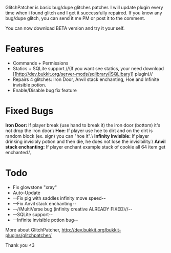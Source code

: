 GlitchPatcher is basic bug/dupe glitches patcher. I will update plugin every time when i found glitch and I get it successfully repaired.
If you know any bug/dupe glitch, you can send it me PM or post it to the comment.

You can now download BETA version and try it your self.

Features
=======
* Commands + Permissions
* Statics + SQLite support //(If you want see statics, your need download [[http://dev.bukkit.org/server-mods/sqlibrary/|SQLibary]] plugin)//
* Repairs 4 glitches: Iron Door, Anvil stack enchanting, Hoe and Infinite invisible potion.
* Enable/Disable bug fix feature

Fixed Bugs
=======
**Iron Door:** If player break (use hand to break it) the iron door (bottom) it's not drop the iron door.\\
**Hoe:** If player use hoe to dirt and on the dirt is random block (ex. sign) you can "hoe it".\\
**Infinity Invisible:** If player drinking invisibly potion and then die, he does not lose the invisibility.\\
**Anvil stack enchanting:** If player enchant example stack of cookie all 64 item get enchanted.\\

Todo
=======
* Fix glowstone "xray"
* Auto-Update
* --Fix pig with saddles infinity move speed--
* --Fix Anvil stack enchanting--
* --//MultiVerse bug (infinity creative ALREADY FIXED)//--
* --SQLite support--
* --Infinite invisible potion bug--

More about GlitchPatcher,
http://dev.bukkit.org/bukkit-plugins/glitchpatcher/

Thank you <3
